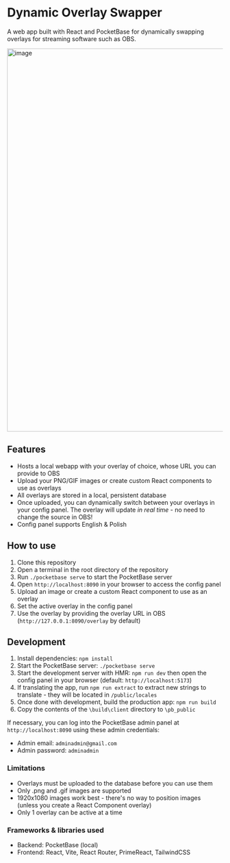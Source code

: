 # Dynamic Overlay Swapper

A web app built with React and PocketBase for dynamically swapping overlays for streaming software such as OBS.

<img width="1919" height="895" alt="image" src="https://github.com/user-attachments/assets/3a429770-cea2-4844-8326-b8f5592c7a6a" />


## Features

- Hosts a local webapp with your overlay of choice, whose URL you can provide to OBS
- Upload your PNG/GIF images or create custom React components to use as overlays
- All overlays are stored in a local, persistent database
- Once uploaded, you can dynamically switch between your overlays in your config panel. The overlay will update _in real time_ - no need to change the source in OBS!
- Config panel supports English & Polish

## How to use

1. Clone this repository
2. Open a terminal in the root directory of the repository
3. Run `./pocketbase serve` to start the PocketBase server
4. Open `http://localhost:8090` in your browser to access the config panel
5. Upload an image or create a custom React component to use as an overlay
6. Set the active overlay in the config panel
7. Use the overlay by providing the overlay URL in OBS (`http://127.0.0.1:8090/overlay` by default)

## Development

1. Install dependencies: `npm install`
2. Start the PocketBase server: `./pocketbase serve`
3. Start the development server with HMR: `npm run dev` then open the config panel in your browser (default: `http://localhost:5173`)
4. If translating the app, run `npm run extract` to extract new strings to translate - they will be located in `/public/locales`
5. Once done with development, build the production app: `npm run build`
6. Copy the contents of the `\build\client` directory to `\pb_public`

If necessary, you can log into the PocketBase admin panel at `http://localhost:8090` using these admin credentials:
- Admin email: `adminadmin@gmail.com`
- Admin password: `adminadmin`

### Limitations

- Overlays must be uploaded to the database before you can use them
- Only .png and .gif images are supported
- 1920x1080 images work best - there's no way to position images (unless you create a React Component overlay)
- Only 1 overlay can be active at a time

### Frameworks & libraries used

- Backend: PocketBase (local)
- Frontend: React, Vite, React Router, PrimeReact, TailwindCSS
